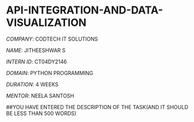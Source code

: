 # API-INTEGRATION-AND-DATA-VISUALIZATION

*COMPANY*: CODTECH IT SOLUTIONS

*NAME*: JITHEESHWAR S

*INTERN ID*: CT04DY2146

*DOMAIN*: PYTHON PROGRAMMING

*DURATION*: 4 WEEKS

*MENTOR*: NEELA SANTOSH

##YOU HAVE ENTERED THE DESCRIPTION OF THE TASK(AND IT SHOULD BE LESS THAN 500 WORDS)


